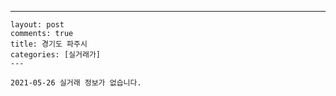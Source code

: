 ---
    layout: post
    comments: true
    title: 경기도 파주시
    categories: [실거래가]
    ---

    2021-05-26 실거래 정보가 없습니다.

    